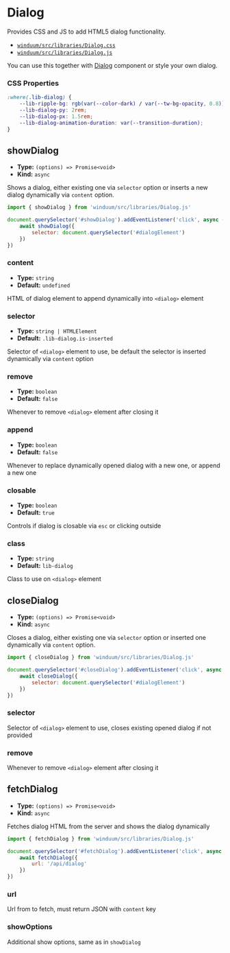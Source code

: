# Dialog

Provides CSS and JS to add HTML5 dialog functionality. 

* [`winduum/src/libraries/Dialog.css`](https://github.com/winduum/winduum/blob/main/src/libraries/Dialog.css)
* [`winduum/src/libraries/Dialog.js`](https://github.com/winduum/winduum/blob/main/src/libraries/Dialog.js)

You can use this together with [Dialog](/docs/component/dialog) component or style your own dialog.

### CSS Properties

```css
:where(.lib-dialog) {
    --lib-ripple-bg: rgb(var(--color-dark) / var(--tw-bg-opacity, 0.8));
    --lib-dialog-py: 2rem;
    --lib-dialog-px: 1.5rem;
    --lib-dialog-animation-duration: var(--transition-duration);
}
```

## showDialog

* **Type:** `(options) => Promise<void>`
* **Kind:** `async`

Shows a dialog, either existing one via `selector` option or inserts a new dialog dynamically via `content` option.

```js
import { showDialog } from 'winduum/src/libraries/Dialog.js'

document.querySelector('#showDialog').addEventListener('click', async () => {
    await showDialog({
        selector: document.querySelector('#dialogElement')
    })
})
```

### content

* **Type:** `string`
* **Default:** `undefined`

HTML of dialog element to append dynamically into `<dialog>` element

### selector

* **Type:** `string | HTMLElement`
* **Default:** `.lib-dialog.is-inserted`

Selector of `<dialog>` element to use, be default the selector is inserted dynamically via `content` option

### remove

* **Type:** `boolean`
* **Default:** `false`

Whenever to remove `<dialog>` element after closing it

### append

* **Type:** `boolean`
* **Default:** `false`

Whenever to replace dynamically opened dialog with a new one, or append a new one

### closable

* **Type:** `boolean`
* **Default:** `true`

Controls if dialog is closable via `esc` or clicking outside

### class

* **Type:** `string`
* **Default:** `lib-dialog`

Class to use on `<dialog>` element

## closeDialog

* **Type:** `(options) => Promise<void>`
* **Kind:** `async`

Closes a dialog, either existing one via `selector` option or inserted one dynamically via `content` option.

```js
import { closeDialog } from 'winduum/src/libraries/Dialog.js'

document.querySelector('#closeDialog').addEventListener('click', async () => {
    await closeDialog({
        selector: document.querySelector('#dialogElement')
    })
})
```

### selector

Selector of `<dialog>` element to use, closes existing opened dialog if not provided 

### remove

Whenever to remove `<dialog>` element after closing it

## fetchDialog

* **Type:** `(options) => Promise<void>`
* **Kind:** `async`

Fetches dialog HTML from the server and shows the dialog dynamically

```js
import { fetchDialog } from 'winduum/src/libraries/Dialog.js'

document.querySelector('#fetchDialog').addEventListener('click', async () => {
    await fetchDialog({
        url: '/api/dialog'
    })
})
```

### url

Url from to fetch, must return JSON with `content` key

### showOptions

Additional show options, same as in `showDialog`
